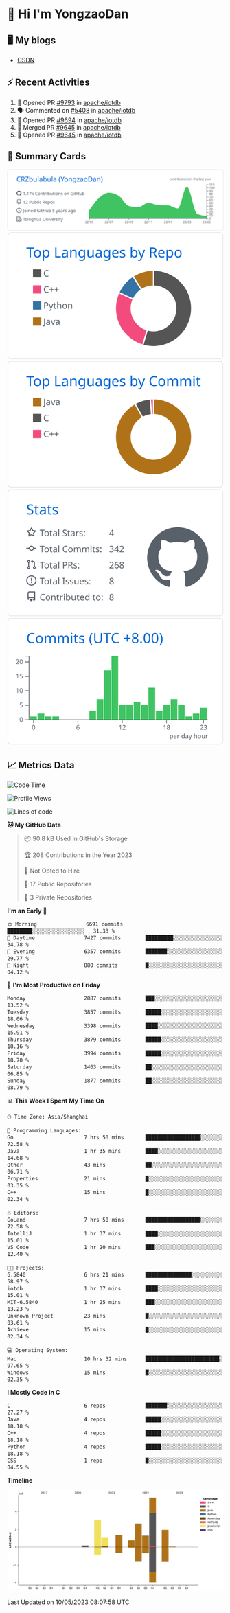# 👋 Hi I'm YongzaoDan

## 🖥 My blogs
  + [CSDN](https://blog.csdn.net/CRZbulabula?type=blog)

## ⚡ Recent Activities
<!--START_SECTION:activity-->
1. 💪 Opened PR [#9793](https://github.com/apache/iotdb/pull/9793) in [apache/iotdb](https://github.com/apache/iotdb)
2. 🗣 Commented on [#5408](https://github.com/apache/iotdb/issues/5408) in [apache/iotdb](https://github.com/apache/iotdb)
3. 💪 Opened PR [#9694](https://github.com/apache/iotdb/pull/9694) in [apache/iotdb](https://github.com/apache/iotdb)
4. 🎉 Merged PR [#9645](https://github.com/apache/iotdb/pull/9645) in [apache/iotdb](https://github.com/apache/iotdb)
5. 💪 Opened PR [#9645](https://github.com/apache/iotdb/pull/9645) in [apache/iotdb](https://github.com/apache/iotdb)
<!--END_SECTION:activity-->

## 🎑 Summary Cards

[![](https://raw.githubusercontent.com/CRZbulabula/CRZbulabula/main/profile-summary-card-output/github/0-profile-details.svg)](https://github.com/vn7n24fzkq/github-profile-summary-cards)
[![](https://raw.githubusercontent.com/CRZbulabula/CRZbulabula/main/profile-summary-card-output/github/1-repos-per-language.svg)](https://github.com/vn7n24fzkq/github-profile-summary-cards) [![](https://raw.githubusercontent.com/CRZbulabula/CRZbulabula/main/profile-summary-card-output/github/2-most-commit-language.svg)](https://github.com/vn7n24fzkq/github-profile-summary-cards)
[![](https://raw.githubusercontent.com/CRZbulabula/CRZbulabula/main/profile-summary-card-output/github/3-stats.svg)](https://github.com/vn7n24fzkq/github-profile-summary-cards) [![](https://raw.githubusercontent.com/CRZbulabula/CRZbulabula/main/profile-summary-card-output/github/4-productive-time.svg)](https://github.com/vn7n24fzkq/github-profile-summary-cards)

## 📈 Metrics Data

<!--START_SECTION:waka-->
![Code Time](http://img.shields.io/badge/Code%20Time-114%20hrs%2020%20mins-blue)

![Profile Views](http://img.shields.io/badge/Profile%20Views-6-blue)

![Lines of code](https://img.shields.io/badge/From%20Hello%20World%20I%27ve%20Written-17.7%20million%20lines%20of%20code-blue)

**🐱 My GitHub Data** 

> 📦 90.8 kB Used in GitHub's Storage 
 > 
> 🏆 208 Contributions in the Year 2023
 > 
> 🚫 Not Opted to Hire
 > 
> 📜 17 Public Repositories 
 > 
> 🔑 3 Private Repositories 
 > 
**I'm an Early 🐤** 

```text
🌞 Morning                6691 commits        ████████░░░░░░░░░░░░░░░░░   31.33 % 
🌆 Daytime                7427 commits        █████████░░░░░░░░░░░░░░░░   34.78 % 
🌃 Evening                6357 commits        ███████░░░░░░░░░░░░░░░░░░   29.77 % 
🌙 Night                  880 commits         █░░░░░░░░░░░░░░░░░░░░░░░░   04.12 % 
```
📅 **I'm Most Productive on Friday** 

```text
Monday                   2887 commits        ███░░░░░░░░░░░░░░░░░░░░░░   13.52 % 
Tuesday                  3857 commits        █████░░░░░░░░░░░░░░░░░░░░   18.06 % 
Wednesday                3398 commits        ████░░░░░░░░░░░░░░░░░░░░░   15.91 % 
Thursday                 3879 commits        █████░░░░░░░░░░░░░░░░░░░░   18.16 % 
Friday                   3994 commits        █████░░░░░░░░░░░░░░░░░░░░   18.70 % 
Saturday                 1463 commits        ██░░░░░░░░░░░░░░░░░░░░░░░   06.85 % 
Sunday                   1877 commits        ██░░░░░░░░░░░░░░░░░░░░░░░   08.79 % 
```


📊 **This Week I Spent My Time On** 

```text
🕑︎ Time Zone: Asia/Shanghai

💬 Programming Languages: 
Go                       7 hrs 50 mins       ██████████████████░░░░░░░   72.58 % 
Java                     1 hr 35 mins        ████░░░░░░░░░░░░░░░░░░░░░   14.68 % 
Other                    43 mins             ██░░░░░░░░░░░░░░░░░░░░░░░   06.71 % 
Properties               21 mins             █░░░░░░░░░░░░░░░░░░░░░░░░   03.35 % 
C++                      15 mins             █░░░░░░░░░░░░░░░░░░░░░░░░   02.34 % 

🔥 Editors: 
GoLand                   7 hrs 50 mins       ██████████████████░░░░░░░   72.58 % 
IntelliJ                 1 hr 37 mins        ████░░░░░░░░░░░░░░░░░░░░░   15.01 % 
VS Code                  1 hr 20 mins        ███░░░░░░░░░░░░░░░░░░░░░░   12.40 % 

🐱‍💻 Projects: 
6.5840                   6 hrs 21 mins       ███████████████░░░░░░░░░░   58.97 % 
iotdb                    1 hr 37 mins        ████░░░░░░░░░░░░░░░░░░░░░   15.01 % 
MIT-6.5840               1 hr 25 mins        ███░░░░░░░░░░░░░░░░░░░░░░   13.23 % 
Unknown Project          23 mins             █░░░░░░░░░░░░░░░░░░░░░░░░   03.61 % 
Achieve                  15 mins             █░░░░░░░░░░░░░░░░░░░░░░░░   02.34 % 

💻 Operating System: 
Mac                      10 hrs 32 mins      ████████████████████████░   97.65 % 
Windows                  15 mins             █░░░░░░░░░░░░░░░░░░░░░░░░   02.35 % 
```

**I Mostly Code in C** 

```text
C                        6 repos             ███████░░░░░░░░░░░░░░░░░░   27.27 % 
Java                     4 repos             █████░░░░░░░░░░░░░░░░░░░░   18.18 % 
C++                      4 repos             █████░░░░░░░░░░░░░░░░░░░░   18.18 % 
Python                   4 repos             █████░░░░░░░░░░░░░░░░░░░░   18.18 % 
CSS                      1 repo              █░░░░░░░░░░░░░░░░░░░░░░░░   04.55 % 
```



**Timeline**

![Lines of Code chart](https://raw.githubusercontent.com/CRZbulabula/CRZbulabula/main/assets/bar_graph.png)


 Last Updated on 10/05/2023 08:07:58 UTC
<!--END_SECTION:waka-->

